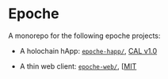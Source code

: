# Epoche

A monorepo for the following epoche projects:

- A holochain hApp: [`epoche-happ/`](epoche-happ/), [CAL v1.0](./epoche-happ/LICENSE)

- A thin web client: [`epoche-web/`](epoche-web/), [[MIT](./epoche-web/LICENSE)
